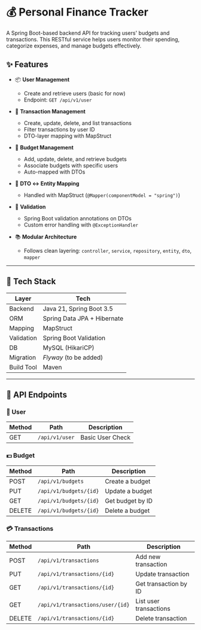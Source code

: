 # 💰 Personal Finance Tracker

A Spring Boot-based backend API for tracking users' budgets and transactions. This RESTful service helps users monitor their spending, categorize expenses, and manage budgets effectively.

## ✨ Features

- 📦 **User Management**
    - Create and retrieve users (basic for now)
    - Endpoint: `GET /api/v1/user`

- 🧾 **Transaction Management**
    - Create, update, delete, and list transactions
    - Filter transactions by user ID
    - DTO-layer mapping with MapStruct

- 💸 **Budget Management**
    - Add, update, delete, and retrieve budgets
    - Associate budgets with specific users
    - Auto-mapped with DTOs

- 🔄 **DTO ↔ Entity Mapping**
    - Handled with MapStruct (`@Mapper(componentModel = "spring")`)

- 🔐 **Validation**
    - Spring Boot validation annotations on DTOs
    - Custom error handling with `@ExceptionHandler`

- 📚 **Modular Architecture**
    - Follows clean layering: `controller`, `service`, `repository`, `entity`, `dto`, `mapper`

---

## 🧱 Tech Stack

| Layer        | Tech                     |
|--------------|--------------------------|
| Backend      | Java 21, Spring Boot 3.5 |
| ORM          | Spring Data JPA + Hibernate |
| Mapping      | MapStruct                |
| Validation   | Spring Boot Validation   |
| DB           | MySQL (HikariCP)         |
| Migration    | *Flyway* (to be added)   |
| Build Tool   | Maven                    |

---

## 🧪 API Endpoints

### 🧍 User
| Method | Path           | Description          |
|--------|----------------|----------------------|
| GET    | `/api/v1/user` | Basic User Check     |

### 💵 Budget
| Method | Path                    | Description         |
|--------|-------------------------|---------------------|
| POST   | `/api/v1/budgets`       | Create a budget     |
| PUT    | `/api/v1/budgets/{id}`  | Update a budget     |
| GET    | `/api/v1/budgets/{id}`  | Get budget by ID    |
| DELETE | `/api/v1/budgets/{id}`  | Delete a budget     |

### 💳 Transactions
| Method | Path                          | Description             |
|--------|-------------------------------|-------------------------|
| POST   | `/api/v1/transactions`        | Add new transaction     |
| PUT    | `/api/v1/transactions/{id}`   | Update transaction      |
| GET    | `/api/v1/transactions/{id}`   | Get transaction by ID   |
| GET    | `/api/v1/transactions/user/{id}` | List user transactions |
| DELETE | `/api/v1/transactions/{id}`   | Delete transaction      |

